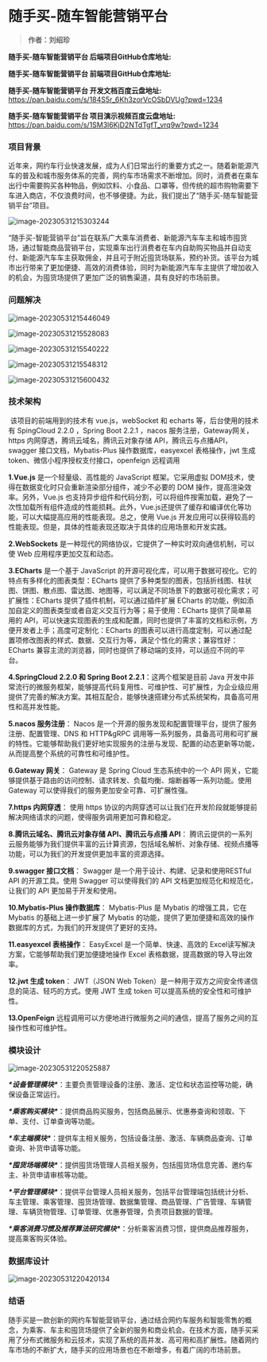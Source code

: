 # 随手买-随车智能营销平台 

> **作者：刘绍珍**

**随手买-随车智能营销平台 后端项目GitHub仓库地址:**

**随手买-随车智能营销平台 前端项目GitHub仓库地址:**

**随手买-随车智能营销平台 开发文档百度云盘地址:**  https://pan.baidu.com/s/184S5r_6Kh3zorVcOSbDVUg?pwd=1234

**随手买-随车智能营销平台 项目演示视频百度云盘地址:**   https://pan.baidu.com/s/1SM3l6KjD2NTdTgfT_vrq9w?pwd=1234

### 项目背景

​		近年来，网约车行业快速发展，成为人们日常出行的重要方式之一。随着新能源汽车的普及和城市服务体系的完善，网约车市场需求不断增加。同时，消费者在乘车出行中需要购买各种物品，例如饮料、小食品、口罩等，但传统的超市购物需要下车进入商店，不仅浪费时间，也不够便捷。为此，我们提出了“随手买-随车智能营销平台”项目。

![image-20230531215303244](C:\Users\江理彭于晏\AppData\Roaming\Typora\typora-user-images\image-20230531215303244.png)

​		“随手买-智能营销平台”旨在联系广大乘车消费者、新能源汽车车主和城市囤货场，通过智能商品营销平台，实现乘车出行消费者在车内自助购买物品并自动支付、新能源汽车车主获取佣金，并且可于附近囤货场联系，预约补货。该平台为城市出行带来了更加便捷、高效的消费体验，同时为新能源汽车车主提供了增加收入的机会，为囤货场提供了更加广泛的销售渠道，具有良好的市场前景。

### 问题解决

![image-20230531215446049](C:\Users\江理彭于晏\AppData\Roaming\Typora\typora-user-images\image-20230531215446049.png)

![image-20230531215528083](C:\Users\江理彭于晏\AppData\Roaming\Typora\typora-user-images\image-20230531215528083.png)

![image-20230531215540222](C:\Users\江理彭于晏\AppData\Roaming\Typora\typora-user-images\image-20230531215540222.png)

![image-20230531215548312](C:\Users\江理彭于晏\AppData\Roaming\Typora\typora-user-images\image-20230531215548312.png)

![image-20230531215600432](C:\Users\江理彭于晏\AppData\Roaming\Typora\typora-user-images\image-20230531215600432.png)

### 技术架构

​		该项目的前端用到的技术有 vue.js，webSocket 和 echarts 等，后台使用的技术有 SpingCloud 2.2.0 ，Spring Boot 2.2.1 ，nacos 服务注册，Gateway网关，https 内网穿透，腾讯云域名，腾讯云对象存储 API，腾讯云与点播API，swagger 接口文档，Mybatis-Plus 操作数据库，easyexcel 表格操作，jwt 生成 token、微信小程序授权支付接口，openfeign 远程调用



**1.Vue.js** 是一个轻量级、高性能的 JavaScript 框架。它采用虚拟 DOM技术，使得在数据变化时只会重新渲染部分组件，减少不必要的 DOM 操作，提高渲染效率。另外，Vue.js 也支持异步组件和代码分割，可以将组件按需加载，避免了一次性加载所有组件造成的性能损耗。此外，Vue.js还提供了缓存和编译优化等功能，可以大幅提高应用的性能表现。总之，使用 Vue.js 开发应用可以获得较高的性能表现。但是，具体的性能表现还取决于具体的应用场景和开发实践。



**2.WebSockets** 是一种现代的网络协议，它提供了一种实时双向通信机制，可以使 Web 应用程序更加交互和动态。



**3.ECharts** 是一个基于 JavaScript 的开源可视化库，可以用于数据可视化。它的特点有多样化的图表类型：ECharts 提供了多种类型的图表，包括折线图、柱状图、饼图、散点图、雷达图、地图等，可以满足不同场景下的数据可视化需求；可扩展性：ECharts 提供了插件机制，可以通过插件扩展 ECharts 的功能，例如添加自定义的图表类型或者自定义交互行为等；易于使用：ECharts 提供了简单易用的 API，可以快速实现图表的生成和配置，同时也提供了丰富的文档和示例，方便开发者上手；高度可定制化：ECharts 的图表可以进行高度定制，可以通过配置项修改图表的样式、数据、交互行为等，满足个性化的需求；兼容性好：ECharts 兼容主流的浏览器，同时也提供了移动端的支持，可以适应不同的平台。



**4.SpringCloud 2.2.0 和 Spring Boot 2.2.1**：这两个框架是目前 Java 开发中非常流行的微服务框架，能够提高代码复用性、可维护性、可扩展性，为企业级应用提供了完善的解决方案。其相互配合，能够快速搭建分布式系统架构，具备高可用性和高并发性能。



**5.nacos 服务注册**： Nacos 是一个开源的服务发现和配置管理平台，提供了服务注册、配置管理、DNS 和 HTTP&gRPC 调用等一系列服务，具备高可用和可扩展的特性。它能够帮助我们更好地实现服务的注册与发现、配置的动态更新等功能，从而提高整个系统的可靠性和可维护性。



**6.Gateway 网关**： Gateway 是 Spring Cloud 生态系统中的一个 API 网关，它能够提供基于路由的访问控制、请求转发、负载均衡、熔断器等一系列功能。使用 Gateway 可以使得我们的服务更加安全可靠、可扩展性强。



**7.https 内网穿透**： 使用 https 协议的内网穿透可以让我们在开发阶段就能够提前解决网络请求的问题，使得服务调用更加可靠和稳定。



**8.腾讯云域名、腾讯云对象存储 API、腾讯云与点播 API**： 腾讯云提供的一系列云服务能够为我们提供丰富的云计算资源，包括域名解析、对象存储、视频点播等功能，可以为我们的开发提供更加丰富的资源选择。



**9.swagger 接口文档**： Swagger 是一个用于设计、构建、记录和使用RESTful API 的开源工具。使用 Swagger 可以使得我们的 API 文档更加规范化和规范化，让我们的 API 更加易于开发和使用。



**10.Mybatis-Plus 操作数据库**： Mybatis-Plus 是 Mybatis 的增强工具，它在 Mybatis 的基础上进一步扩展了 Mybatis 的功能，提供了更加便捷和高效的操作数据库的方式，为我们的开发提供了更好的支持。



**11.easyexcel 表格操作**： EasyExcel 是一个简单、快速、高效的 Excel读写解决方案，它能够帮助我们更加便捷地操作 Excel 表格数据，提高数据的导入导出效率。



**12.jwt 生成 token**： JWT（JSON Web Token）是一种用于双方之间安全传递信息的简洁、轻巧的方式。使用 JWT 生成 token 可以提高系统的安全性和可维护性。



**13.OpenFeign** 远程调用可以方便地进行微服务之间的通信，提高了服务之间的互操作性和可维护性。 



### 模块设计



![image-20230531220525887](C:\Users\江理彭于晏\AppData\Roaming\Typora\typora-user-images\image-20230531220525887.png)

***\*设备管理模块\****：主要负责管理设备的注册、激活、定位和状态监控等功能，确保设备正常运行。

***\*乘客购买模块\****：提供商品购买服务，包括商品展示、优惠券查询和领取、下单、支付、订单查询等功能。

***\*车主端模块\****：提供车主相关服务，包括设备注册、激活、车辆商品查询、订单查询、补货申请等功能。

***\*囤货场端模块\****：提供囤货场管理人员相关服务，包括囤货场信息完善、邀约车主、补货申请审核等功能。

***\*平台管理模块\****：提供平台管理人员相关服务，包括平台管理端包括统计分析、车主管理、乘客管理、囤货场管理、数据集管理、商品管理、广告管理、车辆管理、车辆货物管理、订单管理、优惠券管理，负责项目数据的管理。

***\*乘客消费习惯及推荐算法研究模块\****：分析乘客消费习惯，提供商品推荐服务，提高乘客购买体验。

### 数据库设计

![image-20230531220420134](C:\Users\江理彭于晏\AppData\Roaming\Typora\typora-user-images\image-20230531220420134.png)

### **结语**

​		随手买是一款创新的网约车智能营销平台，通过结合网约车服务和智能零售的概念，为乘客、车主和囤货场提供了全新的服务和商业机会。在技术方面，随手买采用了分布式微服务和云技术，实现了系统的高并发、高可用和高扩展性。随着网约车市场的不断扩大，随手买的应用场景也在不断增多，有着广阔的市场前景。